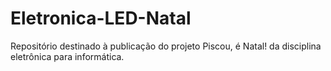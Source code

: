 # Eletronica-LED-Natal
Repositório destinado à publicação do projeto Piscou, é Natal! da disciplina eletrônica para informática. 
